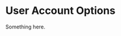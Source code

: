 [title]: # (User Account Options)
[tags]: # (XXX)
[priority]: # (1526)
# User Account Options
Something here.
